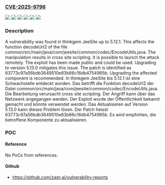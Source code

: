 ### [CVE-2025-9796](https://cve.mitre.org/cgi-bin/cvename.cgi?name=CVE-2025-9796)
![](https://img.shields.io/static/v1?label=Product&message=JeeSite&color=blue)
![](https://img.shields.io/static/v1?label=Version&message=&color=brightgreen)
![](https://img.shields.io/static/v1?label=Version&message=5.12.0%20&color=brightgreen)
![](https://img.shields.io/static/v1?label=Version&message=5.12.1%20&color=brightgreen)
![](https://img.shields.io/static/v1?label=Vulnerability&message=Code%20Injection&color=brightgreen)
![](https://img.shields.io/static/v1?label=Vulnerability&message=Cross%20Site%20Scripting&color=brightgreen)

### Description

A vulnerability was found in thinkgem JeeSite up to 5.12.1. This affects the function decodeUrl2 of the file common/src/main/java/com/jeesite/common/codec/EncodeUtils.java. The manipulation results in cross site scripting. It is possible to launch the attack remotely. The exploit has been made public and could be used. Upgrading to version 5.13.0 mitigates this issue. The patch is identified as 63773c97a56bdb3649510e83b66c16db4754965b. Upgrading the affected component is recommended.
In thinkgem JeeSite bis 5.12.1 ist eine Schwachstelle entdeckt worden. Das betrifft die Funktion decodeUrl2 der Datei common/src/main/java/com/jeesite/common/codec/EncodeUtils.java. Die Bearbeitung verursacht cross site scripting. Der Angriff kann über das Netzwerk angegangen werden. Der Exploit wurde der Öffentlichkeit bekannt gemacht und könnte verwendet werden. Das Aktualisieren auf Version 5.13.0 kann dieses Problem lösen. Der Patch heisst 63773c97a56bdb3649510e83b66c16db4754965b. Es wird empfohlen, die betroffene Komponente zu aktualisieren.

### POC

#### Reference
No PoCs from references.

#### Github
- https://github.com/zast-ai/vulnerability-reports

